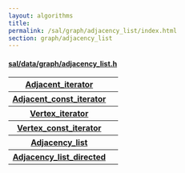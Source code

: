 ```yaml
---
layout: algorithms
title: 
permalink: /sal/graph/adjacency_list/index.html
section: graph/adjacency_list
---
```


<div class="block">
<h4><a href="https://github.com/LemonPi/data/blob/master/graph/adjacency_list.h">sal/data/graph/adjacency_list.h</a>
</h4><table class="pretty">

<tr><th><a class="doc-list-name" href="Adjacent_iterator">Adjacent_iterator</a></th><th></th></tr>
<tr><th><a class="doc-list-name" href="Adjacent_const_iterator">Adjacent_const_iterator</a></th><th></th></tr>
<tr><th><a class="doc-list-name" href="Vertex_iterator">Vertex_iterator</a></th><th></th></tr>
<tr><th><a class="doc-list-name" href="Vertex_const_iterator">Vertex_const_iterator</a></th><th></th></tr>
<tr><th><a class="doc-list-name" href="Adjacency_list">Adjacency_list</a></th><th></th></tr>
<tr><th><a class="doc-list-name" href="Adjacency_list_directed">Adjacency_list_directed</a></th><th></th></tr>

</table></div>



